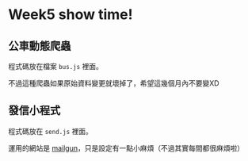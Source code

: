 # Week5 show time!

## 公車動態爬蟲

程式碼放在檔案 `bus.js` 裡面。

不過這種爬蟲如果原始資料變更就壞掉了，希望這幾個月內不要變XD

## 發信小程式

程式碼放在 `send.js` 裡面。

運用的網站是 [mailgun](https://www.mailgun.com/)，只是設定有一點小麻煩（不過其實每間都很麻煩啦）

